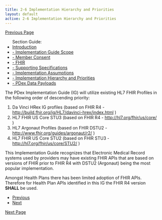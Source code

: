 ```yaml
---
title: 2-6 Implementation Hierarchy and Priorities
layout: default
active: 2-6 Implementation Hierarchy and Priorities
---
```


[Previous Page](2-5_Implementation_Assumptions.html)

<ul id="markdown-toc">
	Section Guide:
  <li><a href="2_Introduction.html" id="markdown-toc-introduction">Introduction</a></li>
  <li><a href="2-1_Implementation_Guide_Scope.html" id="markdown-toc-scope">- Implementation Guide Scope</a></li>
  <li><a href="2-2_Member_Consent.html" id="markdown-toc-consent">- Member Consent</a></li>
	<li><a href="2-3_FHIR.html" id="markdown-toc-fhir">- FHIR</a></li>
	<li><a href="2-4_Supporting_Specifications.html" id="markdown-toc-supportingspecifications">- Supporting Specifications</a></li>
	<li><a href="2-5_Implementation_Assumptions.html" id="markdown-toc-assumptions">- Implementation Assumptions</a></li>
	<li><a href="2-6_Implementation_Hierarchy_and_Priorities.html" id="markdown-toc-hierarchy">- Implementation Hierarchy and Priorities</a></li>
	<li><a href="2-7_PDex_Data_Payloads.html" id="markdown-toc-payloads">- PDex Data Payloads</a></li>
</ul>

The PDex Implementation Guide (IG) will utilize existing HL7 FHIR Profiles in the following order of descending priority:
 
1. Da Vinci HRex IG profiles (based on FHIR R4 - http://build.fhir.org/ig/HL7/davinci-hrex/index.html )
2. HL7 FHIR US Core STU3 (based on FHIR R4 - http://hl7.org/fhir/us/core/ ) 
3. HL7 Argonaut Profiles (based on FHIR DSTU2 - http://www.fhir.org/guides/argonaut/r2/ )
4. HL7 FHIR US Core STU2 (based on FHIR STU3 - http://hl7.org/fhir/us/core/STU2/ )


This Implementation Guide recognizes that Electronic Medical Record systems used by providers may have existing FHIR APIs that are based on versions of FHIR prior to FHIR R4 with DSTU2 (Argonaut) being the most popular implementation.

Amongst Health Plans there has been limited adoption of FHIR APIs. Therefore for Health Plan APIs identified in this IG the FHIR R4 version **SHALL** be used.

<ul>
  <li><a href="2-5_Implementation_Assumptions.html" >Previous</a></li>
  <li><a href="2-7_PDex_Data_Payloads.html" >Next</a></li>
</ul>

[Next Page](2-7_PDex_Data_Payloads.html)